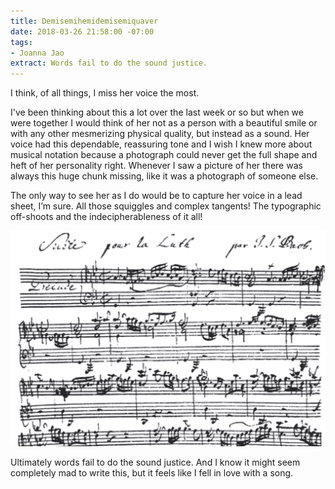 ```yaml
---
title: Demisemihemidemisemiquaver
date: 2018-03-26 21:58:00 -07:00
tags:
- Joanna Jao
extract: Words fail to do the sound justice.
---
```


I think, of all things, I miss her voice the most. 

I've been thinking about this a lot over the last week or so but when we were together I would think of her not as a person with a beautiful smile or with any other mesmerizing physical quality, but instead as a sound. Her voice had this dependable, reassuring tone and I wish I knew more about musical notation because a photograph could never get the full shape and heft of her personality right. Whenever I saw a picture of her there was always this huge chunk missing, like it was a photograph of someone else. 

The only way to see her as I do would be to capture her voice in a lead sheet, I’m sure. All those squiggles and complex tangents! The typographic off-shoots and the indecipherableness of it all!

![Screenshot 2018-03-26 21.58.21.png](/uploads/Screenshot%202018-03-26%2021.58.21.png)

Ultimately words fail to do the sound justice. And I know it might seem completely mad to write this, but it feels like I fell in love with a song.